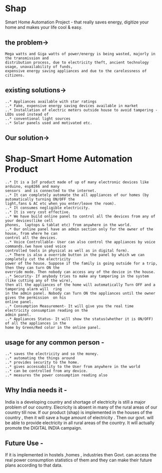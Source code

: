 # Shap
Smart Home Automation Project - that really saves energy, digitize your home and makes your life cool &amp; easy.

## the problem->
	Mega watts and Giga watts of power/energy is being wasted, majorly in the transmission and
	distribution process, due to electricity theft, ancient technology usage, unavailability of funds,
	expensive energy saving appliances and due to the carelessness of citizens.

## existing solutions->
    ..* Appliances available with star ratings
    ..* Fake, expensive energy saving devices available in market
    ..* Installation of electric meters outside house to avoid tampering - LEDs used instead of
    ..* conventional light sources
    ..* Solar panels used and motivated etc.

## Our solution->
# Shap-Smart Home Automation Product
	..* It is a IoT product made of up of many electronic devices like arduino, esp8266 and many
	sensors  and is connected to the internet.
	..* It can completely automate the all appliances of our homes (by automatically turning ON/OFF the
	light,fans & AC etc when you enter/leave the room).
	..* It consumes negligible electricity.
	..* It is very cost effective.
	..* We have build online panel to control all the devices from any of your devices(like cell
	phones,  laptops & tablat etc) from anywhere in the world.
	..* Our online panel have an admin section only for the owner of the house, from where he can
	control all the devices. 
	..* Voice Controllable- User can also control the appliances by voice commands.(we have used voice
	controlled tools in physical as well as in digital form).
	..* There is also a override button in the panel by which we can completely cut the electricity
	power of the house. Suppose if the family is going outside for a trip, then they can turn ON the
	override mode. Then nobody can access any of the device in the house. 
	..* Security- If anybody tries to make any tampering in the system (like cutting any of the wire),
	then all the appliances of the home will automatically Turn OFF and a tampering alarm will  ring
	in the admin panel. Nobody can Turn ON the appliances until the owner gives the permission  on his
	online panel.
	..* Consumption Measurement- It will give you the real time electricity consumption reading on the
	admin panel.
	..* Appliances Status- It will show the status(whether it is ON/OFF) of all the appliances in the
	home by Green/Red color in the online panel.

## usage for any common person - 
	..* saves the electricity and so the money.
	..* automating the things around
	..* provides security to the home.
	..* gives accessability to the User from anywhere in the world 
	..* can be controlled from any device.
	..* measures the power consumption reading also

## Why India needs it -
India is a developing country and shortage of electricity is still a major problem of our country.
Elecricity is absent in many of the rural areas of our country till now. If our product (shap) is
implemented in the houses of the country , then it will save a huge amount of electricity . Then our
govt. will be able to provide electricity in all rural areas of the country. It will actually promote
the DIGITAL INDIA campaign.

## Future Use - 
If it is implemented in hostels ,homes , industries then Govt. can access the real power consumption
statistics of them and they can make their future plans according to that data.


